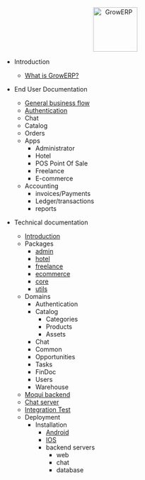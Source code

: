 <center><img src="https://raw.githubusercontent.com/growerp/growerp/master/packages/admin/assets/images/growerp.jpg" height="100" alt="GrowERP" /></center>

- Introduction
  - [What is GrowERP?](whatIsGrowerp.md)

- End User Documentation
  * [General business flow](userDoc/generalBusinessFlow.md)
  * [Authentication](userDoc/authentication.md)
  - Chat
  - Catalog
  - Orders
  - Apps
    - Administrator
    - Hotel
    - POS Point Of Sale
    - Freelance
    - E-commerce
  - Accounting
    - invoices/Payments
    - Ledger/transactions
    - reports

- Technical documentation
  - [Introduction](techIntroduction.md)
  - Packages
    - [admin](admin/README.md)
    - [hotel](hotel/README.md)
    - [freelance](freelance/README.md)
    - [ecommerce](ecommerce/README.md)
    - [core](core/README.md)
    - [utils](utils/README.md)
  - Domains
    - Authentication
    - Catalog
      - Categories
      - Products
      - Assets
    - Chat
    - Common
    - Opportunities
    - Tasks
    - FinDoc
    - Users
    - Warehouse
  - [Moqui backend](moquiBackend.md)
  - [Chat server](chatServer.md)
  - [Integration Test](integrationTest.md)
  - Deployment
    - Installation
      - [Android](fastlane/android/README.md)
      - [IOS](fastlane/ios/README.md)
      - backend servers
        - web
        - chat
        - database
